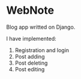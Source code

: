 # WebNote
Blog app writted on Django.

I have implemented:
1.  Registration and login
2.  Post adding
3.  Post deleting
4.  Post editing
